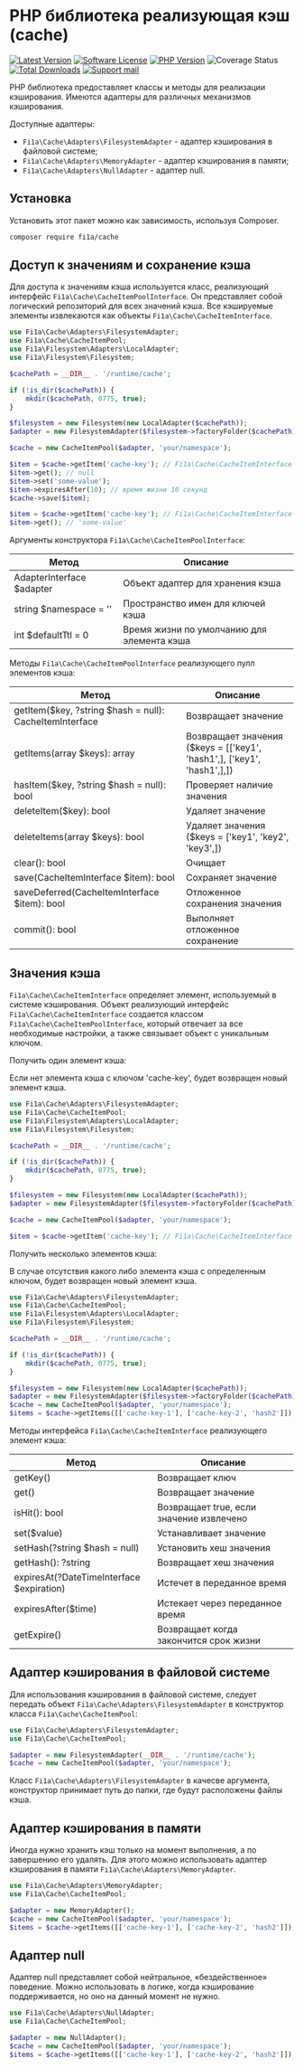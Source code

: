 # PHP библиотека реализующая кэш (cache)

[![Latest Version][badge-release]][packagist]
[![Software License][badge-license]][license]
[![PHP Version][badge-php]][php]
![Coverage Status][badge-coverage]
[![Total Downloads][badge-downloads]][downloads]
[![Support mail][badge-mail]][mail]

PHP библиотека предоставляет классы и методы для реализации кэширования.
Имеются адаптеры для различных механизмов кэширования.

Доступные адаптеры:

- `Fi1a\Cache\Adapters\FilesystemAdapter` - адаптер кэширования в файловой системе;
- `Fi1a\Cache\Adapters\MemoryAdapter` - адаптер кэширования в памяти;
- `Fi1a\Cache\Adapters\NullAdapter` - адаптер null.

## Установка

Установить этот пакет можно как зависимость, используя Composer.

``` bash
composer require fi1a/cache
```

## Доступ к значениям и сохранение кэша

Для доступа к значениям кэша используется класс, реализующий интерфейс `Fi1a\Cache\CacheItemPoolInterface`.
Он представляет собой логический репозиторий для всех значений кэша.
Все кэшируемые элементы извлекаются как объекты `Fi1a\Cache\CacheItemInterface`.

```php
use Fi1a\Cache\Adapters\FilesystemAdapter;
use Fi1a\Cache\CacheItemPool;
use Fi1a\Filesystem\Adapters\LocalAdapter;
use Fi1a\Filesystem\Filesystem;

$cachePath = __DIR__ . '/runtime/cache';

if (!is_dir($cachePath)) {
    mkdir($cachePath, 0775, true);
}

$filesystem = new Filesystem(new LocalAdapter($cachePath));
$adapter = new FilesystemAdapter($filesystem->factoryFolder($cachePath));

$cache = new CacheItemPool($adapter, 'your/namespace');

$item = $cache->getItem('cache-key'); // Fi1a\Cache\CacheItemInterface
$item->get(); // null
$item->set('some-value');
$item->expiresAfter(10); // время жизни 10 секунд
$cache->save($item);

$item = $cache->getItem('cache-key'); // Fi1a\Cache\CacheItemInterface
$item->get(); // 'some-value'
```

Аргументы конструктора `Fi1a\Cache\CacheItemPoolInterface`:

| Метод                     | Описание                                   |
|---------------------------|--------------------------------------------|
| AdapterInterface $adapter | Объект адаптер для хранения кэша           |
| string $namespace = ''    | Пространство имен для ключей кэша          |
| int $defaultTtl = 0       | Время жизни по умолчанию для элемента кэша |

Методы `Fi1a\Cache\CacheItemPoolInterface` реализующего пулл элементов кэша: 

| Метод                                                   | Описание                                                                |
|---------------------------------------------------------|-------------------------------------------------------------------------|
| getItem($key, ?string $hash = null): CacheItemInterface | Возвращает значение                                                     |
| getItems(array $keys): array                            | Возвращает значения ($keys = [['key1', 'hash1',], ['key1', 'hash1',],]) |
| hasItem($key, ?string $hash = null): bool               | Проверяет наличие значения                                              |
| deleteItem($key): bool                                  | Удаляет значение                                                        |
| deleteItems(array $keys): bool                          | Удаляет значения ($keys = ['key1', 'key2', 'key3',])                    |
| clear(): bool                                           | Очищает                                                                 |
| save(CacheItemInterface $item): bool                    | Сохраняет значение                                                      |
| saveDeferred(CacheItemInterface $item): bool            | Отложенное сохранения значения                                          |
| commit(): bool                                          | Выполняет отложенное сохранение                                         |

## Значения кэша

`Fi1a\Cache\CacheItemInterface` определяет элемент, используемый в системе кэширования.
Объект реализующий интерфейс `Fi1a\Cache\CacheItemInterface` создается классом `Fi1a\Cache\CacheItemPoolInterface`,
который отвечает за все необходимые настройки, а также связывает объект с уникальным ключом.

Получить один элемент кэша:

Если нет элемента кэша с ключом 'cache-key', будет возвращен новый элемент кэша.

```php
use Fi1a\Cache\Adapters\FilesystemAdapter;
use Fi1a\Cache\CacheItemPool;
use Fi1a\Filesystem\Adapters\LocalAdapter;
use Fi1a\Filesystem\Filesystem;

$cachePath = __DIR__ . '/runtime/cache';

if (!is_dir($cachePath)) {
    mkdir($cachePath, 0775, true);
}

$filesystem = new Filesystem(new LocalAdapter($cachePath));
$adapter = new FilesystemAdapter($filesystem->factoryFolder($cachePath));

$cache = new CacheItemPool($adapter, 'your/namespace');

$item = $cache->getItem('cache-key'); // Fi1a\Cache\CacheItemInterface
```

Получить несколько элементов кэша:

В случае отсутствия какого либо элемента кэша с определенным ключом, будет возвращен новый элемент кэша.

```php
use Fi1a\Cache\Adapters\FilesystemAdapter;
use Fi1a\Cache\CacheItemPool;
use Fi1a\Filesystem\Adapters\LocalAdapter;
use Fi1a\Filesystem\Filesystem;

$cachePath = __DIR__ . '/runtime/cache';

if (!is_dir($cachePath)) {
    mkdir($cachePath, 0775, true);
}

$filesystem = new Filesystem(new LocalAdapter($cachePath));
$adapter = new FilesystemAdapter($filesystem->factoryFolder($cachePath));
$cache = new CacheItemPool($adapter, 'your/namespace');
$items = $cache->getItems([['cache-key-1'], ['cache-key-2', 'hash2']]); // Fi1a\Cache\CacheItemInterface[]
```

Методы интерфейса `Fi1a\Cache\CacheItemInterface` реализующего элемент кэша:

| Метод                                     | Описание                                 |
|-------------------------------------------|------------------------------------------|
| getKey()                                  | Возвращает ключ                          |
| get()                                     | Возвращает значение                      |
| isHit(): bool                             | Возвращает true, если значение извлечено |
| set($value)                               | Устанавливает значение                   |
| setHash(?string $hash = null)             | Установить хеш значения                  |
| getHash(): ?string                        | Возвращает хеш значения                  |
| expiresAt(?DateTimeInterface $expiration) | Истечет в переданное время               |
| expiresAfter($time)                       | Истекает через переданное время          |
| getExpire()                               | Возвращает когда закончится срок жизни   |

## Адаптер кэширования в файловой системе

Для использования кэширования в файловой системе, следует передать объект `Fi1a\Cache\Adapters\FilesystemAdapter`
в конструктор класса `Fi1a\Cache\CacheItemPool`:

```php
use Fi1a\Cache\Adapters\FilesystemAdapter;
use Fi1a\Cache\CacheItemPool;

$adapter = new FilesystemAdapter(__DIR__ . '/runtime/cache');
$cache = new CacheItemPool($adapter, 'your/namespace');
```

Класс `Fi1a\Cache\Adapters\FilesystemAdapter` в качесве аргумента, конструктор принимает путь до папки, где будут
расположены файлы кэша.

## Адаптер кэширования в памяти

Иногда нужно хранить кэш только на момент выполнения, а по завершению его удалять. Для этого можно использовать
адаптер кэширования в памяти `Fi1a\Cache\Adapters\MemoryAdapter`.

```php
use Fi1a\Cache\Adapters\MemoryAdapter;
use Fi1a\Cache\CacheItemPool;

$adapter = new MemoryAdapter();
$cache = new CacheItemPool($adapter, 'your/namespace');
$items = $cache->getItems([['cache-key-1'], ['cache-key-2', 'hash2']]); // Fi1a\Cache\CacheItemInterface[]
```

## Адаптер null

Адаптер null представляет собой нейтральное, «бездейственное» поведение. Можно использовать в логике,
когда кэширование поддерживается, но оно на данный момент не нужно.

```php
use Fi1a\Cache\Adapters\NullAdapter;
use Fi1a\Cache\CacheItemPool;

$adapter = new NullAdapter();
$cache = new CacheItemPool($adapter, 'your/namespace');
$items = $cache->getItems([['cache-key-1'], ['cache-key-2', 'hash2']]); // Fi1a\Cache\CacheItemInterface[]
```

[badge-release]: https://img.shields.io/packagist/v/fi1a/cache?label=release
[badge-license]: https://img.shields.io/github/license/fi1a/cache?style=flat-square
[badge-php]: https://img.shields.io/packagist/php-v/fi1a/cache?style=flat-square
[badge-coverage]: https://img.shields.io/badge/coverage-100%25-green
[badge-downloads]: https://img.shields.io/packagist/dt/fi1a/cache.svg?style=flat-square&colorB=mediumvioletred
[badge-mail]: https://img.shields.io/badge/mail-support%40fi1a.ru-brightgreen

[packagist]: https://packagist.org/packages/fi1a/cache
[license]: https://github.com/fi1a/cache/blob/master/LICENSE
[php]: https://php.net
[downloads]: https://packagist.org/packages/fi1a/cache
[mail]: mailto:support@fi1a.ru